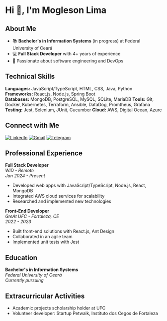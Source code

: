 # Hi 👋, I'm Mogleson Lima
## About Me
- 📚 **Bachelor's in Information Systems** (in progress) at Federal University of Ceará
- 💻 **Full Stack Developer** with 4+ years of experience
- 💭 Passionate about software engineering and DevOps
  
## Technical Skills

**Languages:** JavaScript/TypeScript, HTML, CSS, Java, Python  
**Frameworks:** React.js, Node.js, Spring Boot  
**Databases:** MongoDB, PostgreSQL, MySQL, SQLite, MariaDB
**Tools:** Git, Docker, Kubernetes, Terraform, Ansible, DataDog, Promtheus, Grafana 
**Testing:** Jest, Selenium, JUnit, Cucumber
**Cloud:** AWS, Digital Ocean, Azure


## Connect with Me
[![LinkedIn](https://img.shields.io/badge/LinkedIn-0077B5?style=for-the-badge&logo=linkedin&logoColor=white)](https://www.linkedin.com/in/moglesonlima/)
[![Gmail](https://img.shields.io/badge/Gmail-D14836?style=for-the-badge&logo=gmail&logoColor=white)](mailto:moglesonlima@gmail.com)
[![Telegram](https://img.shields.io/badge/Telegram-2CA5E0?style=for-the-badge&logo=telegram&logoColor=white)](https://t.me/Mogleson_Lima)

## Professional Experience

**Full Stack Developer**  
*WID - Remote*  
_Jan 2024 - Present_  
- Developed web apps with JavaScript/TypeScript, Node.js, React, MongoDB
- Integrated AWS cloud services for scalability
- Researched and implemented new technologies

**Front-End Developer**  
*GreAt UFC - Fortaleza, CE*  
_2022 - 2023_  
- Built front-end solutions with React.js, Ant Design
- Collaborated in an agile team
- Implemented unit tests with Jest

## Education
**Bachelor's in Information Systems**  
*Federal University of Ceará*  
_Currently pursuing_
## Extracurricular Activities

- Academic projects scholarship holder at UFC
- Volunteer developer: Startup Petwalk, Instituto dos Cegos de Fortaleza
